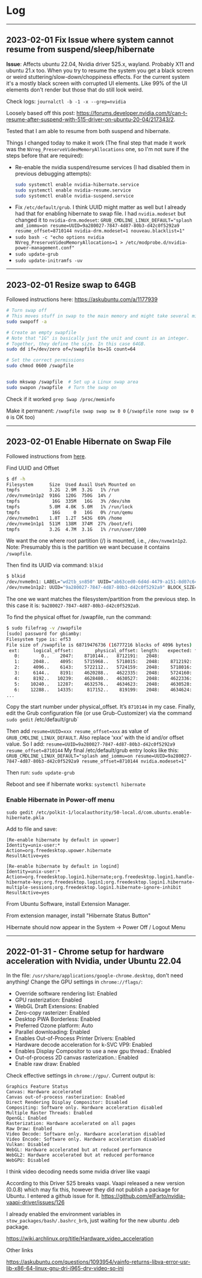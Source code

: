 # Log

---

## 2023-02-01 Fix Issue where system cannot resume from suspend/sleep/hibernate

__Issue__: Affects ubuntu 22.04, Nvidia driver 525.x, wayland. Probably X11 and ubuntu 21.x too. When you try to resume the system you get a black screen or weird stuttering/slow-down/choppiness effects. For the current system it's a mostly black screen with corrupted UI elements. Like 99% of the UI elements don't render but those that do still look weird.

Check logs: `journalctl -b -1 -x --grep=nvidia`

Loosely based off this post: <https://forums.developer.nvidia.com/t/can-t-resume-after-suspend-with-515-driver-on-ubuntu-20-04/217343/2>.

Tested that I am able to resume from both suspend and hibernate.

Things I changed today to make it work (The final step that made it work was the `NVreg_PreserveVideoMemoryAllocations` one, so I'm not sure if the steps before that are required):

* Re-enable the nvidia suspend/resume services (I had disabled them in previous debugging attempts):
  ```bash
  sudo systemctl enable nvidia-hibernate.service
  sudo systemctl enable nvidia-resume.service
  sudo systemctl enable nvidia-suspend.service
  ```
* Fix `/etc/default/grub`. I think UUID might matter as well but I already had that for enabling hibernate to swap file. I had `nvidia.modeset` but changed it to `nvidia-drm.modeset`: `GRUB_CMDLINE_LINUX_DEFAULT="splash amd_iommu=on resume=UUID=9a280027-7847-4d87-80b3-d42c0f5292a9 resume_offset=8710144 nvidia-drm.modeset=1 nouveau.blacklist=1"`
* `sudo bash -c "echo options nvidia NVreg_PreserveVideoMemoryAllocations=1 > /etc/modprobe.d/nvidia-power-management.conf"`
* `sudo update-grub`
* `sudo update-initramfs -uv`

---

## 2023-02-01 Resize swap to 64GB

Followed instructions here: <https://askubuntu.com/a/1177939>

```bash
# Turn swap off
# This moves stuff in swap to the main memory and might take several minutes
sudo swapoff -a

# Create an empty swapfile
# Note that "1G" is basically just the unit and count is an integer.
# Together, they define the size. In this case 64GB.
sudo dd if=/dev/zero of=/swapfile bs=1G count=64

# Set the correct permissions
sudo chmod 0600 /swapfile


sudo mkswap /swapfile  # Set up a Linux swap area
sudo swapon /swapfile  # Turn the swap on
```

Check if it worked `grep Swap /proc/meminfo`

Make it permanent: `/swapfile swap swap sw 0 0` (`/swapfile none swap sw 0 0` is OK too)

---

## 2023-02-01 Enable Hibernate on Swap File

Followed instructions from [here](https://ubuntuhandbook.org/index.php/2021/08/enable-hibernate-ubuntu-21-10/).

Find UUID and Offset

```bash
$ df -h
Filesystem      Size  Used Avail Use% Mounted on
tmpfs           3.2G  2.9M  3.2G   1% /run
/dev/nvme1n1p2  916G  120G  750G  14% /
tmpfs            16G  335M   16G   3% /dev/shm
tmpfs           5.0M  4.0K  5.0M   1% /run/lock
tmpfs            16G     0   16G   0% /run/qemu
/dev/nvme0n1    1.8T  1.2T  543G  69% /home
/dev/nvme1n1p1  511M  138M  374M  27% /boot/efi
tmpfs           3.2G  4.7M  3.1G   1% /run/user/1000
```

We want the one where root partition (/) is mounted, i.e., `/dev/nvme1n1p2`.
Note: Presumably this is the partition we want becuase it contains `/swapfile`.

Then find its UUID via command: `blkid`

```bash
$ blkid
/dev/nvme0n1: LABEL="wd2tb_sn850" UUID="ab63ced0-6d4d-4479-a151-8d07c64cc8d7" BLOCK_SIZE="4096" TYPE="ext4"
/dev/nvme1n1p2: UUID="9a280027-7847-4d87-80b3-d42c0f5292a9" BLOCK_SIZE="4096" TYPE="ext4" PARTUUID="e479fdd4-76fe-44b5-a269-51a2823628b7"
```

The one we want matches the filesystem/partition from the previous step. In this case it is: `9a280027-7847-4d87-80b3-d42c0f5292a9`.

To find the physical offset for /swapfile, run the command:

```bash
$ sudo filefrag -v /swapfile
[sudo] password for gbiamby: 
Filesystem type is: ef53
File size of /swapfile is 68719476736 (16777216 blocks of 4096 bytes)
 ext:     logical_offset:        physical_offset: length:   expected: flags:
   0:        0..    2047:    8710144..   8712191:   2048:            
   1:     2048..    4095:    5715968..   5718015:   2048:    8712192:
   2:     4096..    6143:    5722112..   5724159:   2048:    5718016:
   3:     6144..    8191:    4620288..   4622335:   2048:    5724160:
   4:     8192..   10239:    4628480..   4630527:   2048:    4622336:
   5:    10240..   12287:    4632576..   4634623:   2048:    4630528:
   6:    12288..   14335:     817152..    819199:   2048:    4634624:
...
```

Copy the start number under physical\_offset. It’s `8710144` in my case.
Finally, edit the Grub configuration file (or use Grub-Customizer) via the command `sudo gedit` /etc/default/grub\`

Then add `resume=UUID=xxx resume_offset=xxx` as value of `GRUB_CMDLINE_LINUX_DEFAULT`. Also replace ‘xxx’ with the id and/or offset value.
So I add: `resume=UUID=9a280027-7847-4d87-80b3-d42c0f5292a9 resume_offset=8710144`
My final /etc/default/grub entry looks like this: `GRUB_CMDLINE_LINUX_DEFAULT="splash amd_iommu=on resume=UUID=9a280027-7847-4d87-80b3-d42c0f5292a9 resume_offset=8710144 nvidia.modeset=1"`

Then run: `sudo update-grub`

Reboot and see if hibernate works: `systemctl hibernate`

### Enable Hibernate in Power-off menu

`sudo gedit /etc/polkit-1/localauthority/50-local.d/com.ubuntu.enable-hibernate.pkla`

Add to file and save:

```
[Re-enable hibernate by default in upower]
Identity=unix-user:*
Action=org.freedesktop.upower.hibernate
ResultActive=yes

[Re-enable hibernate by default in logind]
Identity=unix-user:*
Action=org.freedesktop.login1.hibernate;org.freedesktop.login1.handle-hibernate-key;org.freedesktop.login1;org.freedesktop.login1.hibernate-multiple-sessions;org.freedesktop.login1.hibernate-ignore-inhibit
ResultActive=yes
```

From Ubuntu Software, install Extension Manager.

From extension manager, install "Hibernate Status Button"

Hibernate should now appear in the System -> Power Off / Logout Menu

---

## 2022-01-31 - Chrome setup for hardware acceleration with Nvidia, under Ubuntu 22.04

In the file: `/usr/share/applications/google-chrome.desktop`, don't need anything!
Change the GPU settings in `chrome://flags/`:

* Override software rendering list: Enabled
* GPU rasterization: Enabled
* WebGL Draft Extensions: Enabled
* Zero-copy rasterizer: Enabled
* Desktop PWA Borderless: Enabled
* Preferred Ozone platform: Auto
* Parallel downloading: Enabled
* Enables Out-of-Process Printer Drivers: Enabled
* Hardware decode acceleration for k-SVC VP9: Enabled
* Enables Display Compositor to use a new gpu thread.: Enabled
* Out-of-process 2D canvas rasterization.: Enabled
* Enable raw draw: Enabled

Check effective settings in `chrome://gpu/`. Current output is:

```
Graphics Feature Status
Canvas: Hardware accelerated
Canvas out-of-process rasterization: Enabled
Direct Rendering Display Compositor: Disabled
Compositing: Software only. Hardware acceleration disabled
Multiple Raster Threads: Enabled
OpenGL: Enabled
Rasterization: Hardware accelerated on all pages
Raw Draw: Enabled
Video Decode: Software only. Hardware acceleration disabled
Video Encode: Software only. Hardware acceleration disabled
Vulkan: Disabled
WebGL: Hardware accelerated but at reduced performance
WebGL2: Hardware accelerated but at reduced performance
WebGPU: Disabled
```

I think video decoding needs some nvidia driver like vaapi

According to this Driver 525 breaks vaapi. Vaapi released a new version (0.0.8) which may fix this, however they did not publish a package for Ubuntu. I entered a github issue for it.
<https://github.com/elFarto/nvidia-vaapi-driver/issues/126>

I already enabled the environment variables in `stow_packages/bash/.bashrc_brb`, just waiting for the new ubuntu .deb package.

<https://wiki.archlinux.org/title/Hardware_video_acceleration>

Other links

https://askubuntu.com/questions/1093954/vainfo-returns-libva-error-usr-lib-x86-64-linux-gnu-dri-i965-drv-video-so-ini
